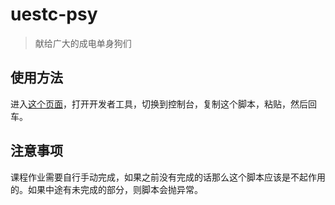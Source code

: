 # uestc-psy
> 献给广大的成电单身狗们
## 使用方法
进入[这个页面](https://www.icourse163.org/spoc/learn/UESTC-1002245003?tid=1003648002#/learn/testlist)，打开开发者工具，切换到控制台，复制这个脚本，粘贴，然后回车。
## 注意事项
课程作业需要自行手动完成，如果之前没有完成的话那么这个脚本应该是不起作用的。如果中途有未完成的部分，则脚本会抛异常。
